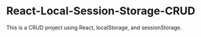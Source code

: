 # React-Local-Session-Storage-CRUD
This is a CRUD project using React, localStorage, and sessionStorage.
